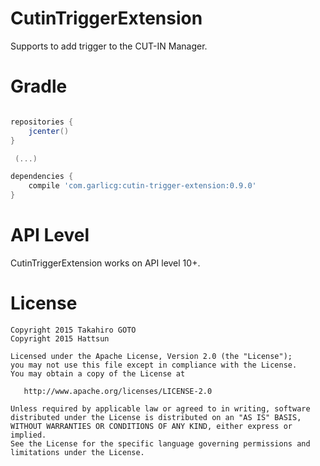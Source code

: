 # CutinTriggerExtension

Supports to add trigger to the CUT-IN Manager.

# Gradle


```groovy

repositories {
    jcenter()
}

 (...)

dependencies {
    compile 'com.garlicg:cutin-trigger-extension:0.9.0'
}

```


# API Level

CutinTriggerExtension works on API level 10+.


# License


    Copyright 2015 Takahiro GOTO
    Copyright 2015 Hattsun
    
    Licensed under the Apache License, Version 2.0 (the "License");
    you may not use this file except in compliance with the License.
    You may obtain a copy of the License at

       http://www.apache.org/licenses/LICENSE-2.0

    Unless required by applicable law or agreed to in writing, software
    distributed under the License is distributed on an "AS IS" BASIS,
    WITHOUT WARRANTIES OR CONDITIONS OF ANY KIND, either express or implied.
    See the License for the specific language governing permissions and
    limitations under the License.
